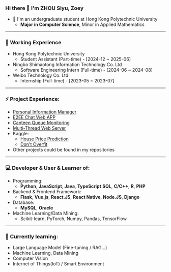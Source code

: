 ### Hi there 👋 I'm ZHOU Siyu, Zoey

- 👀 I'm an undergraduate student at Hong Kong Polytechnic University
  - **Major in Computer Science**, Minor in Applied Mathematics

---
### 🔭 Working Experience
- Hong Kong Polytechnic University
  - Student Assistant (Part-time) - [2024-12 ~ 2025-06]
- Ningbo Shimaotong Information Technology Co. Ltd
  - Software Engineering Intern (Full-time) - [2024-06 ~ 2024-08]
- Weibo Technology Co. Ltd
  - Internship (Full-time) - [2023-05 ~ 2023-07]

---
### ⚡ Project Experience:
- [Personal Information Manager](https://github.com/Ives-li/PIM)
- [E2EE Chat Web APP](https://github.com/zoezhousy/E2EE_Chat_Web_APP)
- [Canteen Queue Monitoring](https://github.com/zoezhousy/Canteen_Queue_Monitoring)
- [Multi-Thread Web Server](https://github.com/zoezhousy/COMP2322_Multi-Thread_Web_Server)
- Kaggle:
  - [House Price Prediction](https://github.com/zoezhousy/Kaggle_House_Price_Prediction)
  - [Don't Overfit](https://github.com/zoezhousy/COMP4432_Kaggle_Dont_Overfit_II)
- Other projects could be found in my repositories

---
### 💻 Developer & User & Learner of:
- Programming: 
  - **Python**, **JavaScript**, **Java**, **TypeScript** **SQL**, **C/C++**, **R**, **PHP**
- Backend & Frontend Framework: 
  - **Flask**, **Vue.js**, **React.JS**, **React Native**, **Node.JS**, **Django**
- Database: 
  - **MySQL**, **Oracle**
- Machine Learning/Data Mining:
  - Scikit-learn, PyTorch, Numpy, Pandas, TensorFlow

---
### 🌱 Currently learning:
- Large Language Model (Fine-tuning / RAG...)
- Machine Learning, Data Mining
- Computer Vision
- Internet of Things(IoT) / Smart Environment



<!--
**zoezhousy/zoezhousy** is a ✨ _special_ ✨ repository because its `README.md` (this file) appears on your GitHub profile.

Here are some ideas to get you started:

- 🔭 I’m currently working on ...
- 🌱 I’m currently learning ...
- 👯 I’m looking to collaborate on ...
- 🤔 I’m looking for help with ...
- 💬 Ask me about ...
- 📫 How to reach me: ...
- 😄 Pronouns: ...
- ⚡ Fun fact: ...
-->
<!--
[![Top Langs](https://github-readme-stats.vercel.app/api/top-langs/?username=zoezhousy&show_icons=true&layout=compact&hide_title=true)](https://github.com/Cyebukayire)
-->
<!--
<p>&nbsp;<img align="center" src="https://github-readme-stats.vercel.app/api?username=zoezhousy&show_icons=true&locale=en" alt="zoezhousy" /></p>
-->
